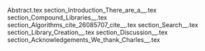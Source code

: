 Abstract.tex
section_Introduction_There_are_a__.tex
section_Compound_Libraries__.tex
section_Algorithms_cite_26085707_cite__.tex
section_Search__.tex
section_Library_Creation__.tex
section_Discussion__.tex
section_Acknowledgements_We_thank_Charles__.tex